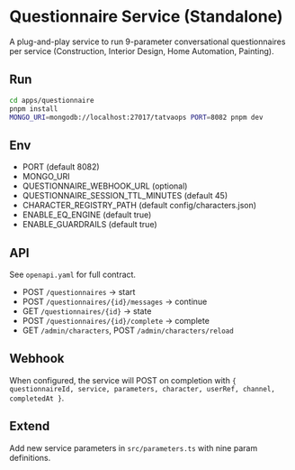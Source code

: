 # Questionnaire Service (Standalone)

A plug-and-play service to run 9-parameter conversational questionnaires per service (Construction, Interior Design, Home Automation, Painting).

## Run

```bash
cd apps/questionnaire
pnpm install
MONGO_URI=mongodb://localhost:27017/tatvaops PORT=8082 pnpm dev
```

## Env
- PORT (default 8082)
- MONGO_URI
- QUESTIONNAIRE_WEBHOOK_URL (optional)
- QUESTIONNAIRE_SESSION_TTL_MINUTES (default 45)
- CHARACTER_REGISTRY_PATH (default config/characters.json)
- ENABLE_EQ_ENGINE (default true)
- ENABLE_GUARDRAILS (default true)

## API
See `openapi.yaml` for full contract.

- POST `/questionnaires` → start
- POST `/questionnaires/{id}/messages` → continue
- GET `/questionnaires/{id}` → state
- POST `/questionnaires/{id}/complete` → complete
- GET `/admin/characters`, POST `/admin/characters/reload`

## Webhook
When configured, the service will POST on completion with `{ questionnaireId, service, parameters, character, userRef, channel, completedAt }`.

## Extend
Add new service parameters in `src/parameters.ts` with nine param definitions.
